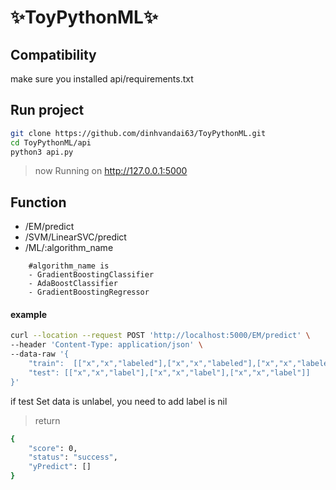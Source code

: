 # ✨ToyPythonML✨
## Compatibility
make sure you installed api/requirements.txt
## Run project
```sh
git clone https://github.com/dinhvandai63/ToyPythonML.git
cd ToyPythonML/api
python3 api.py
```
> now Running on http://127.0.0.1:5000
## Function

-  /EM/predict
-  /SVM/LinearSVC/predict
-  /ML/:algorithm_name
```
    #algorithm_name is
    - GradientBoostingClassifier
    - AdaBoostClassifier
    - GradientBoostingRegressor
```
#### example
```sh
curl --location --request POST 'http://localhost:5000/EM/predict' \
--header 'Content-Type: application/json' \
--data-raw '{
    "train":  [["x","x","labeled"],["x","x","labeled"],["x","x","labeled"]],
    "test": [["x","x","label"],["x","x","label"],["x","x","label"]]
}'
```
if test Set data is unlabel, you need to add label is nil
>return
```sh
{
    "score": 0,
    "status": "success",
    "yPredict": []
}
```
